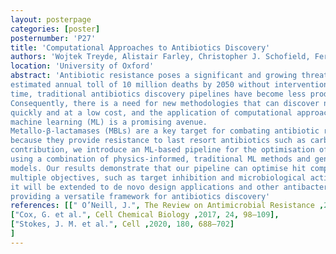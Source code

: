 ```yaml
---
layout: posterpage
categories: [poster]
posternumber: 'P27'
title: 'Computational Approaches to Antibiotics Discovery'
authors: 'Wojtek Treyde, Alistair Farley, Christopher J. Schofield, Fernanda Duarte'
location: 'University of Oxford'
abstract: 'Antibiotic resistance poses a significant and growing threat to public health, with an
estimated annual toll of 10 million deaths by 2050 without intervention [1]. At the same
time, traditional antibiotics discovery pipelines have become less productive [2,3].
Consequently, there is a need for new methodologies that can discover new antibiotics
quickly and at a low cost, and the application of computational approaches and
machine learning (ML) is a promising avenue.
Metallo-β-lactamases (MBLs) are a key target for combating antibiotic resistance
because they provide resistance to last resort antibiotics such as carbapenems. In this
contribution, we introduce an ML-based pipeline for the optimisation of MBL inhibitors
using a combination of physics-informed, traditional ML methods and generative
models. Our results demonstrate that our pipeline can optimise hit compounds for
multiple objectives, such as target inhibition and microbiological activity. In future work,
it will be extended to de novo design applications and other antibacterial targets,
providing a versatile framework for antibiotics discovery'
references: [[" O’Neill, J.", The Review on Antimicrobial Resistance ,2014],
["Cox, G. et al.", Cell Chemical Biology ,2017, 24, 98–109],
["Stokes, J. M. et al.", Cell ,2020, 180, 688–702]
]
---
```

